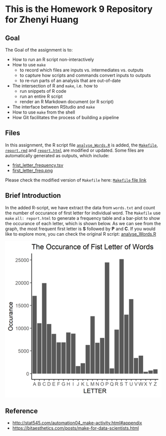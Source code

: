This is the Homework 9 Repository for Zhenyi Huang
=============

## Goal 

The Goal of the assignment is to:

  * How to run an R script non-interactively
  * How to use `make`
    - to record which files are inputs vs. intermediates vs. outputs
    - to capture how scripts and commands convert inputs to outputs
    - to re-run parts of an analysis that are out-of-date
  * The intersection of R and `make`, i.e. how to
    - run snippets of R code
    - run an entire R script
    - render an R Markdown document (or R script)
  * The interface between RStudio and `make`
  * How to use `make` from the shell
  * How Git facilitates the process of building a pipeline
  
## Files
In this assignment, the R script file [`analyse_Words.R`](https://github.com/STAT545-UBC-students/hw09-janehuang1647/blob/master/analyse_Words.R) is added, the [`Makefile`](https://github.com/STAT545-UBC-students/hw09-janehuang1647/blob/master/Makefile), [`report.rmd`](https://github.com/STAT545-UBC-students/hw09-janehuang1647/blob/master/report.rmd) and [`report.html`](https://github.com/STAT545-UBC-students/hw09-janehuang1647/blob/master/report.html) are modified or updated. Some files are automatically generated as outputs, which include:

*  [frist_letter_frequency.tsv](https://github.com/STAT545-UBC-students/hw09-janehuang1647/blob/master/first_letter_frequency.tsv)
*  [first_letter_freq.png](https://github.com/STAT545-UBC-students/hw09-janehuang1647/blob/master/first_letter_freq.png)


Please check the modified version of `Makefile` here: [`Makefile` file link](https://github.com/STAT545-UBC-students/hw09-janehuang1647/blob/master/Makefile)

## Brief Introduction

In the added R-script, we have extract the data from `words.txt` and count the number of occurance of first letter for individual word. The `Makefile` use  `make` `all: report.html` to generate a frequency table and a bar-plot to show the occurance of each letter, which is shown below. As we can see from the graph, the most frequent first letter is __S__ followed by __P__ and __C__. If you would like to explore more, you can check the original R script: [analyse_Words.R](https://github.com/STAT545-UBC-students/hw09-janehuang1647/blob/master/analyse_Words.R)


![](first_letter_freq.png)



## Reference

*  http://stat545.com/automation04_make-activity.html#appendix
*  https://bitaesthetics.com/posts/make-for-data-scientists.html

